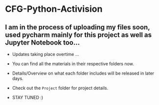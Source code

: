 # CFG-Python-Activision

## I am in the process of uploading my files soon, used pycharm mainly for this project as well as Jupyter Notebook too...
- Updates taking place overtime ...
- You can find all the materials in their respective folders now.
- Details/Overview on what each folder includes will be released in later days.
- Check out the `Project` folder for project details.

- STAY TUNED :) 
